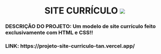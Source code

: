 <h1 align="center"> SITE CURRÍCULO <img src="http://img.shields.io/static/v1?label=STATUS&message=COMPLETO%20&color=GREEN&style=for-the-badge"/></h1>
<h3> DESCRIÇÃO DO PROJETO: Um modelo de site currículo feito exclusivamente com HTML e CSS!! </h3>
<h3>LINK: https://projeto-site-curriculo-tan.vercel.app/</h3>

